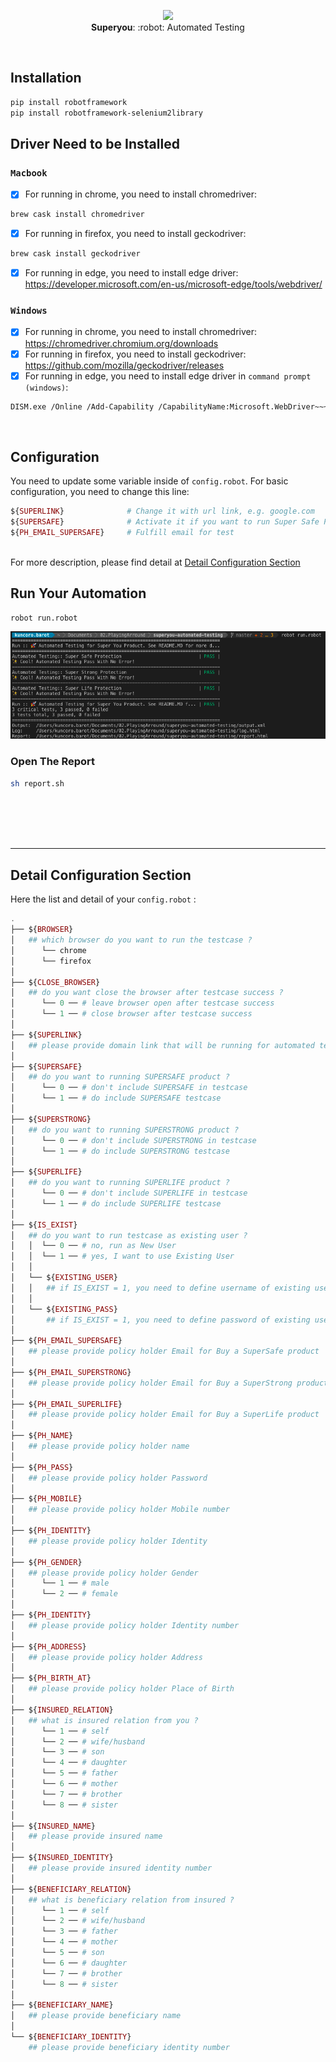 <p align="center">
  <img src="https://i.ibb.co/djnLFxG/ux-design.png" height="80" /><br/>
  <span><b>Superyou</b>: :robot: <span>Automated Testing</span></a>
</p>
  
<br/>

## Installation

```sh
pip install robotframework
pip install robotframework-selenium2library
```

## Driver Need to be Installed
### `Macbook`
- [x] For running in chrome, you need to install chromedriver:
```sh
brew cask install chromedriver
```
- [x] For running in firefox, you need to install geckodriver:
```sh
brew cask install geckodriver
```
- [x] For running in edge, you need to install edge driver: <br/>
https://developer.microsoft.com/en-us/microsoft-edge/tools/webdriver/

### `Windows`
- [x] For running in chrome, you need to install chromedriver: <br/>
https://chromedriver.chromium.org/downloads <br/>
- [x] For running in firefox, you need to install geckodriver: <br/>
https://github.com/mozilla/geckodriver/releases <br/>
- [x] For running in edge, you need to install edge driver in `command prompt (windows)`:
```sh
DISM.exe /Online /Add-Capability /CapabilityName:Microsoft.WebDriver~~~~0.0.1.0
```
<br/>

## Configuration

You need to update some variable inside of `config.robot`. For basic configuration, you need to change this line:
```php
${SUPERLINK}              # Change it with url link, e.g. google.com
${SUPERSAFE}              # Activate it if you want to run Super Safe Product
${PH_EMAIL_SUPERSAFE}     # Fulfill email for test
```
<br/>For more description, please find detail at <a href="#detail-configuration-section">Detail Configuration Section</a>
<br/>

## Run Your Automation

```
robot run.robot
```
<img src="assets/run-robot.png" /><br/>
### Open The Report
```sh
sh report.sh
```

<br/><br/><br/><br/><hr/>
## Detail Configuration Section
Here the list and detail of your `config.robot` :
```php
.
├── ${BROWSER}
│   ## which browser do you want to run the testcase ?
│      └── chrome
│      └── firefox
│
├── ${CLOSE_BROWSER}
│   ## do you want close the browser after testcase success ?
│      └── 0 ── # leave browser open after testcase success
│      └── 1 ── # close browser after testcase success
│
├── ${SUPERLINK}
│   ## please provide domain link that will be running for automated testcase
│
├── ${SUPERSAFE}
│   ## do you want to running SUPERSAFE product ?
│      └── 0 ── # don't include SUPERSAFE in testcase
│      └── 1 ── # do include SUPERSAFE testcase
│
├── ${SUPERSTRONG}
│   ## do you want to running SUPERSTRONG product ?
│      └── 0 ── # don't include SUPERSTRONG in testcase
│      └── 1 ── # do include SUPERSTRONG testcase
│
├── ${SUPERLIFE}
│   ## do you want to running SUPERLIFE product ?
│      └── 0 ── # don't include SUPERLIFE in testcase
│      └── 1 ── # do include SUPERLIFE testcase
│
├── ${IS_EXIST}
│   ## do you want to run testcase as existing user ?
│   │  └── 0 ── # no, run as New User
│   │  └── 1 ── # yes, I want to use Existing User
│   │
│   └── ${EXISTING_USER}
│   │   ## if IS_EXIST = 1, you need to define username of existing user
│   │
│   └── ${EXISTING_PASS}
│       ## if IS_EXIST = 1, you need to define password of existing user
│
├── ${PH_EMAIL_SUPERSAFE}
│   ## please provide policy holder Email for Buy a SuperSafe product
│
├── ${PH_EMAIL_SUPERSTRONG}
│   ## please provide policy holder Email for Buy a SuperStrong product
│
├── ${PH_EMAIL_SUPERLIFE}
│   ## please provide policy holder Email for Buy a SuperLife product
│
├── ${PH_NAME}
│   ## please provide policy holder name
│
├── ${PH_PASS}
│   ## please provide policy holder Password
│
├── ${PH_MOBILE}
│   ## please provide policy holder Mobile number
│
├── ${PH_IDENTITY}
│   ## please provide policy holder Identity
│
├── ${PH_GENDER}
│   ## please provide policy holder Gender
│      └── 1 ── # male 
│      └── 2 ── # female
│
├── ${PH_IDENTITY}
│   ## please provide policy holder Identity number
│
├── ${PH_ADDRESS}
│   ## please provide policy holder Address
│
├── ${PH_BIRTH_AT}
│   ## please provide policy holder Place of Birth
│
├── ${INSURED_RELATION}
│   ## what is insured relation from you ?
│      └── 1 ── # self
│      └── 2 ── # wife/husband
│      └── 3 ── # son
│      └── 4 ── # daughter
│      └── 5 ── # father
│      └── 6 ── # mother
│      └── 7 ── # brother
│      └── 8 ── # sister
│
├── ${INSURED_NAME}
│   ## please provide insured name
│
├── ${INSURED_IDENTITY}
│   ## please provide insured identity number
│
├── ${BENEFICIARY_RELATION}
│   ## what is beneficiary relation from insured ?
│      └── 1 ── # self
│      └── 2 ── # wife/husband
│      └── 3 ── # father
│      └── 4 ── # mother
│      └── 5 ── # son
│      └── 6 ── # daughter
│      └── 7 ── # brother
│      └── 8 ── # sister
│
├── ${BENEFICIARY_NAME}
│   ## please provide beneficiary name
│
└── ${BENEFICIARY_IDENTITY}
    ## please provide beneficiary identity number
```

